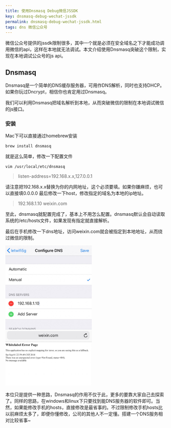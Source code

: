 ```yaml
---
title: 使用Dnsmasq Debug微信JSSDK
key: dnsmasq-debug-wechat-jssdk
permalink: dnsmasq-debug-wechat-jssdk.html
tags: dns 微信公众号
---
```


微信公众号提供的jssdk限制很多，其中一个就是必须在安全域名之下才能成功调用微信的api，这样在本地就无法调试。本文介绍使用Dnsmasq突破这个限制，实现在本地调试公众号的js api。

<!--more-->

## Dnsmasq
Dnsmasq是一个简单的DNS缓存服务器，可用作DNS解析，同时也支持DHCP。如果你玩过Dncrypt，相信你也肯定用过Dnsmasq。

我们可以利用Dnsmasq把域名解析到本地，从而突破微信的限制在本地调试微信的js接口。

### 安装
Mac下可以直接通过homebrew安装

```shell
brew install dnsmasq
```

就是这么简单，修改一下配置文件
```shell
vim /usr/local/etc/dnsmasq
```

> listen-address=192.168.x.x,127.0.0.1

请注意把192.168.x.x替换为你的内网地址，这个必须要填。如果你嫌麻烦，也可以直接填0.0.0.0
最后修改一下host，修改指定的域名为本地的ip地址。

> 192.168.1.10 weixin.com   

至此，dnsmasq就配置完成了，基本上不用怎么配置。dnsmasq默认会自动读取系统的/etc/hosts文件，如果发现有指定就直接解析。

最后在手机修改一下dns地址，访问weixin.com就会被指定到本地地址，从而绕过微信的限制。

<img src="/assets/images/dnsmasq/ios_change_wifi_dns.png" alt="ios修改DNS" width="270"/>
<br>
<img src="/assets/images/dnsmasq/dns-weixin.jpg" width="270"/>

本位只是提供一种思路，Dnsmasq的作用不仅于此，更多的要靠大家自己去探索了。同样的思路，在windows和linux下只要找到能DNS服务器的软件即可。当然，如果能修改手机的hosts，直接修改是最省事的。不过限制修改手机hosts比以前麻烦太多了，即便你懂修改，公司的其他人不一定懂。搭建一个DNS服务相对比较省事~